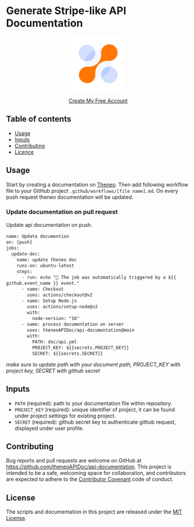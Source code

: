 # Generate Stripe-like API Documentation

<p align="center"><img src='./asset/logo.png' height='150' width='150' /></p>
<p align='center'><a href='https://theneo.io/'>Create My Free Account</a></p>

## Table of contents

- [Usage](#usage)
- [Inputs](#inputs)
- [Contributing](#contributing)
- [Licence](#license)

## Usage

Start by creating a documentation on [Theneo](https://theneo.io). Then add following workflow file to your GitHub project `.github/workflows/[file name].md`. On every push request theneo documentation will be updated.

### Update documentation on pull request

Update api documentation on push.

```
name: Update documention
on: [push]
jobs:
  update-doc:
    name: update theneo doc
    runs-on: ubuntu-latest
    steps:
      - run: echo "🎉 The job was automatically triggered by a ${{ github.event_name }} event."
      - name: Checkout
        uses: actions/checkout@v2
      - name: Setup Node.js
        uses: actions/setup-node@v2
        with:
          node-version: "16"
      - name: process documentation on server
        uses: theneoAPIDoc/api-documentation@main
        with:
          PATH: doc/api.yml
          PROJECT_KEY: ${{secrets.PROJECT_KEY}}
          SECRET: ${{secrets.SECRET}}

```

_make sure to update path with your document path, PROJECT_KEY with project key, SECRET with github secret_

## Inputs

- `PATH` (required): path to your documentation file within repository.
- `PROJECT_KEY` (required): unique identifier of project, it can be found under project settings for existing project.
- `SECRET` (required): github secret key to authenticate github request, displayed under user profile.

## Contributing

Bug reports and pull requests are welcome on GitHub at https://github.com/theneoAPIDoc/api-documentation. This project is intended to be a safe, welcoming space for collaboration, and contributors are expected to adhere to the [Contributor Covenant](http://contributor-covenant.org/) code of conduct.

## License

The scripts and documentation in this project are released under the [MIT License](https://github.com/theneoAPIDoc/api-documentation/blob/main/LICENSE).
